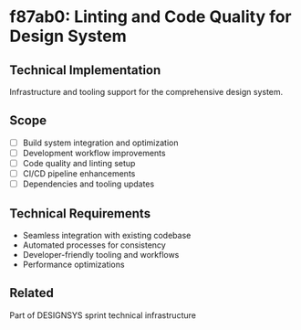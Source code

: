 # f87ab0: Linting and Code Quality for Design System

## Technical Implementation
Infrastructure and tooling support for the comprehensive design system.

## Scope
- [ ] Build system integration and optimization
- [ ] Development workflow improvements
- [ ] Code quality and linting setup
- [ ] CI/CD pipeline enhancements
- [ ] Dependencies and tooling updates

## Technical Requirements
- Seamless integration with existing codebase
- Automated processes for consistency
- Developer-friendly tooling and workflows
- Performance optimizations

## Related
Part of DESIGNSYS sprint technical infrastructure